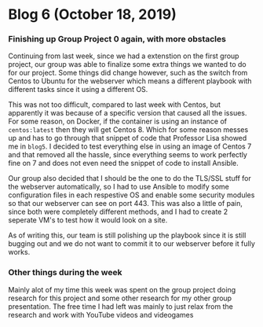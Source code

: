 # Blog 6 (October 18, 2019)

### Finishing up Group Project 0 again, with more obstacles

Continuing from last week, since we had a extenstion on the first group project, our group was able to finalize some extra things we wanted to do for our project.  Some things did change however, such as the switch from Centos to Ubuntu for the webserver which means a different playbook with different tasks since it using a different OS.

This was not too difficult, compared to last week with Centos, but apparently it was because of a specific version that caused all the issues.  For some reason, on Docker, if the container is using an instance of `centos:latest` then they will get Centos 8.  Which for some reason messes up and has to go through that snippet of code that Professor Lisa showed me in `blog5`.  I decided to test everything else in using an image of Centos 7 and that removed all the hassle, since everything seems to work perfectly fine on 7 and does not even need the snippet of code to install Ansible.  

Our group also decided that I should be the one to do the TLS/SSL stuff for the webserver automatically, so I had to use Ansible to modify some configuration files in each respestive OS and enable some security modules so that our webserver can see on port 443.  This was also a little of pain, since both were completely different methods, and I had to create 2 seperate VM's to test how it would look on a site. 

As of writing this, our team is still polishing up the playbook since it is still bugging out and we do not want to commit it to our webserver before it fully works.

### Other things during the week

Mainly alot of my time this week was spent on the group project doing research for this project and some other research for my other group presentation. The free time I had left was mainly to just relax from the research and work with YouTube videos and videogames